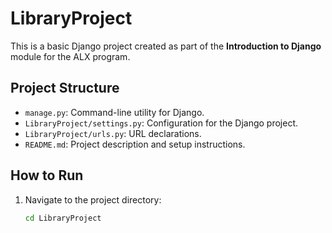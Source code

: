 # LibraryProject

This is a basic Django project created as part of the **Introduction to Django** module for the ALX program.

## Project Structure

- `manage.py`: Command-line utility for Django.
- `LibraryProject/settings.py`: Configuration for the Django project.
- `LibraryProject/urls.py`: URL declarations.
- `README.md`: Project description and setup instructions.

## How to Run

1. Navigate to the project directory:
   ```bash
   cd LibraryProject